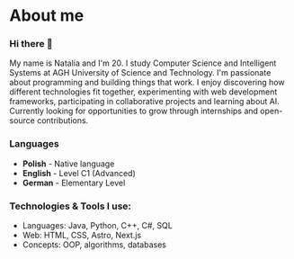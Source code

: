 # About me
### Hi there 👋
My name is Natalia and I'm 20. I study Computer Science and Intelligent Systems at AGH University of Science and Technology. I'm passionate about programming and building things that work. I enjoy discovering how different technologies fit together, experimenting with web development frameworks, participating in collaborative projects and learning about AI. Currently looking for opportunities to grow through internships and open-source contributions.

### Languages
+ **Polish** - Native language
+ **English** - Level C1 (Advanced)
+ **German** - Elementary Level

### Technologies & Tools I use:
- Languages: Java, Python, C++, C#, SQL
- Web: HTML, CSS, Astro, Next.js
- Concepts: OOP, algorithms, databases

<!--
**nataliadybczak/nataliadybczak** is a ✨ _special_ ✨ repository because its `README.md` (this file) appears on your GitHub profile.

Here are some ideas to get you started:

- 🔭 I’m currently working on ...
- 🌱 I’m currently learning ...
- 👯 I’m looking to collaborate on ...
- 🤔 I’m looking for help with ...
- 💬 Ask me about ...
- 📫 How to reach me: ...
- 😄 Pronouns: ...
- ⚡ Fun fact: ...
-->

